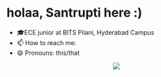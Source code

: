 # holaa, Santrupti here :)

<!--
**lazybug19/lazybug19** is a ✨ _special_ ✨ repository because its `README.md` (this file) appears on your GitHub profile.
-->
- 🎓ECE junior at BITS Pilani, Hyderabad Campus
- 📫 How to reach me: 
- 😄 Pronouns: this/that
<p align="center"><img src="https://github.com/lazybug19/lazybug19/assets/105040967/7534b66d-1293-45fd-be90-ddddbbc533f9"></p>
